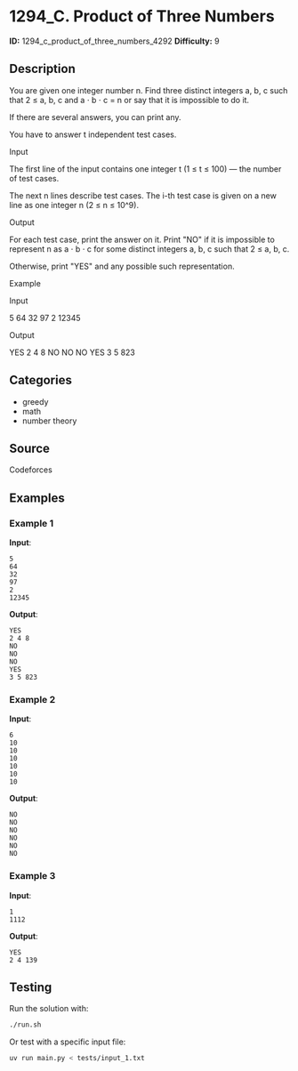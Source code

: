 # 1294_C. Product of Three Numbers

**ID:** 1294_c_product_of_three_numbers_4292
**Difficulty:** 9

## Description

You are given one integer number n. Find three distinct integers a, b, c such that 2 ≤ a, b, c and a ⋅ b ⋅ c = n or say that it is impossible to do it.

If there are several answers, you can print any.

You have to answer t independent test cases.

Input

The first line of the input contains one integer t (1 ≤ t ≤ 100) — the number of test cases.

The next n lines describe test cases. The i-th test case is given on a new line as one integer n (2 ≤ n ≤ 10^9).

Output

For each test case, print the answer on it. Print "NO" if it is impossible to represent n as a ⋅ b ⋅ c for some distinct integers a, b, c such that 2 ≤ a, b, c.

Otherwise, print "YES" and any possible such representation.

Example

Input


5
64
32
97
2
12345


Output


YES
2 4 8 
NO
NO
NO
YES
3 5 823 

## Categories

- greedy
- math
- number theory

## Source

Codeforces

## Examples

### Example 1

**Input**:
```
5
64
32
97
2
12345
```

**Output**:
```
YES
2 4 8
NO
NO
NO
YES
3 5 823
```

### Example 2

**Input**:
```
6
10
10
10
10
10
10
```

**Output**:
```
NO
NO
NO
NO
NO
NO
```

### Example 3

**Input**:
```
1
1112
```

**Output**:
```
YES
2 4 139
```


## Testing

Run the solution with:

```bash
./run.sh
```

Or test with a specific input file:

```bash
uv run main.py < tests/input_1.txt
```
